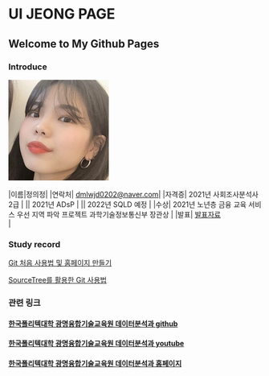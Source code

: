 # UI JEONG PAGE
## Welcome to My Github Pages

### Introduce
<img src="image1.jpg" /> <br>

|이름|정의정|
|연락처| dmlwjd0202@naver.com|
|자격증| 2021년 사회조사분석사2급 |
|| 2021년 ADsP |
|| 2022년 SQLD 예정 |
|수상| 2021년 노년층 금융 교육 서비스 우선 지역 파악 프로젝트 과학기술정보통신부 장관상  |
|발표| [발표자료](/자기소개.pdf) <br>|


### Study record
[Git 처음 사용법 및 홈페이지 만들기](https://www.youtube.com/watch?v=hYXh1l07WNM&t=35s)

[SourceTree를 활용한 Git 사용법](https://www.youtube.com/watch?v=GDXfrJwYfDc&t=147s)

### 관련 링크 
#### [한국폴리텍대학 광명융합기술교육원 데이터분석과 github](https://koposoftware.github.io)
#### [한국폴리텍대학 광명융합기술교육원 데이터분석과 youtube](https://www.youtube.com/channel/UCwTOdBeKnZo83qTpqc8-rTQ)
#### [한국폴리텍대학 광명융합기술교육원 데이터분석과 홈페이지](https://www.kopo.ac.kr/gm)
